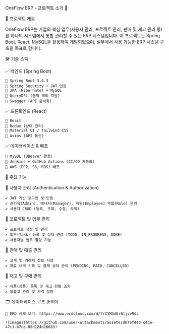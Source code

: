 OneFlow ERP - 프로젝트 소개 🚀

📌 프로젝트 개요

OneFlow ERP는 기업의 핵심 업무(사용자 관리, 프로젝트 관리, 판매 및 재고 관리 등)를 하나의 시스템에서 통합 관리할 수 있는 ERP 시스템입니다.
이 프로젝트는 Spring Boot, React, MySQL을 활용하여 개발되었으며, 실무에서 사용 가능한 ERP 시스템 구축을 목표로 합니다.

🛠️ 기술 스택

✅ 백엔드 (Spring Boot)

    🔹 Spring Boot 3.4.3 
    🔹 Spring Security + JWT 인증
    🔹 JPA (Hibernate) + MySQL
    🔹 QueryDSL (동적 쿼리 지원)
    🔹 Swagger (API 문서화)


✅ 프론트엔드 (React)

    🔹 React
    🔹 Redux (상태 관리)
    🔹 Material UI / Tailwind CSS
    🔹 Axios (API 통신)


✅ 데이터베이스 & 배포

    🔹 MySQL (DBeaver 활용)
    🔹 Jenkins + GitHub Actions (CI/CD 자동화)
    🔹 AWS (EC2, S3, RDS) 배포




🎯 주요 기능

🔹 사용자 관리 (Authentication & Authorization)

    ✔ JWT 기반 로그인 및 인증
    ✔ 관리자(Admin), 매니저(Manager), 직원(Employee) 역할(Role) 관리
    ✔ 사용자 CRUD (등록, 조회, 수정, 삭제)

🔹 프로젝트 및 업무 관리

    ✔ 프로젝트 생성 및 관리
    ✔ 업무(Task) 등록 및 상태 변경 (TODO, IN_PROGRESS, DONE)
    ✔ 사용자별 업무 할당 기능

🔹 판매 및 매출 관리

    ✔ 고객 및 거래처 정보 저장
    ✔ 매출 내역 기록 및 결제 상태 관리 (PENDING, PAID, CANCELLED)

🔹 재고 및 구매 관리

    ✔ 제품(상품) 등록 및 재고 현황 조회
    ✔ 입출고 관리 및 가격 설정




🗂 데이터베이스 구조 (ERD)

    📌 ERD 상세 보기: https://www.erdcloud.com/d/7rCYM5dEr6tjcv96c

    ![image](https://github.com/user-attachments/assets/d679f44d-c4be-47c1-b7ce-85d124d16683)




